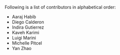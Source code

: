 Following is a list of contributors in alphabetical order:

- Aaraj Habib
- Diego Calderon
- Indira Gutierrez
- Kaveh Karimi
- Luigi Marini
- Michelle Pitcel
- Yan Zhao

